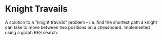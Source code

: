 # Knight Travails
A solution to a "knight travails" problem - i.e. find the shortest path a knight can take to move between two positions on a chessboard. Implemented using a graph BFS search.
